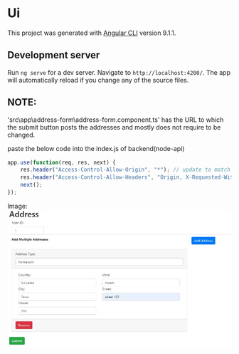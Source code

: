 # Ui

This project was generated with [Angular CLI](https://github.com/angular/angular-cli) version 9.1.1.

## Development server

Run `ng serve` for a dev server. Navigate to `http://localhost:4200/`. The app will automatically reload if you change any of the source files.

## NOTE:

'src\app\address-form\address-form.component.ts' has the URL to which the submit button posts the addresses and mostly does not require to be changed.

paste the below code into the index.js of backend(node-api)
```javascript
app.use(function(req, res, next) {
    res.header("Access-Control-Allow-Origin", "*"); // update to match the domain you will make the request from
    res.header("Access-Control-Allow-Headers", "Origin, X-Requested-With, Content-Type, Accept");
    next();
});
```

Image:
![alt text](https://raw.githubusercontent.com/harsha-nemani/prept-ui-test/master/src/assets/sample.JPG)
